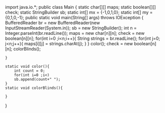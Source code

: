 import java.io.*;
public class Main {
    static char[][] maps;
    static boolean[][] check;
    static StringBuilder sb;
    static int[] mx = {-1,0,1,0};
    static int[] my = {0,1,0,-1};
    public static void main(String[] args) throws IOException {
        BufferedReader br = new BufferedReader(new InputStreamReader(System.in));
        sb = new StringBuilder();
        int n = Integer.parseInt(br.readLine());
        maps = new char[n][n];
        check = new boolean[n][n];
        for(int i=0 ;i<n;i++){
            String strings = br.readLine();
            for(int j=0; j<n;j++){
                maps[i][j] = strings.charAt(j);
            }
        }
        color();
        check = new boolean[n][n];
        colorBlinds();

    }

    static void color(){
        int count = 0;
        for(int i=0 ;i<)
        sb.append(count+" ");
    }
    static void colorBlinds(){

    }

}